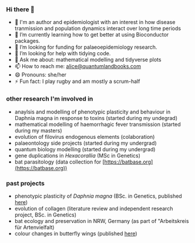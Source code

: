 ### Hi there 👋


- 🔭 I'm an author and epidemiologist with an interest in how disease tranmission and population dynamics interact over long time periods
- 🌱 I’m currently learning how to get better at using Bioconductor packages.
- 👯 I’m looking for funding for palaeoepidemiology research.
- 🤔 I’m looking for help with tidying code.
- 💬 Ask me about: mathematical modelling and tidyverse plots
- 📫 How to reach me: alice@quantumlandbooks.com
- 😄 Pronouns: she/her
- ⚡ Fun fact: I play rugby and am mostly a scrum-half

### other research I'm involved in
- anaylsis and modelling of phenotypic plasticity and behaviour in Daphnia magna in response to toxins (started during my undegrad) 
- mathematical modelling of haemorrhagic fever transmission (started during my masters) 
- evolution of filovirus endogenous elements (colaboration)
- palaeontology side projects (started during my undergrad)
- quantum biology modelling (started during my undergrad)
- gene duplications in *Hexacorallia* (MSc in Genetics)
- bat parasitology (data collection for [https://batbase.org](https://batbase.org)) 

### past projects 
- phenotypic plasticity of *Daphnia magna* (BSc. in Genetics, published [here](https://www.researchgate.net/publication/353436766_Phenotypic_and_behavioural_plasticity_of_Daphnia_magna_Strauss_under_salinity_stress))
- evolution of collagen (literature review and independent research project, BSc. in Genetics)
- bat ecology and preservation in NRW, Germany (as part of "Arbeitskreis für Artenvielfalt)
- colour changes in butterfly wings (published [here](https://www.researchgate.net/publication/315495377_Colour_changes_due_to_interference_at_the_wings_of_blue_Rhopalocera))
